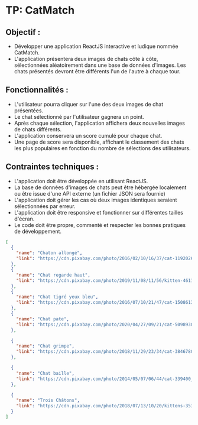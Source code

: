 # TP: CatMatch

## Objectif :

- Développer une application ReactJS interactive et ludique nommée CatMatch.
- L'application présentera deux images de chats côte à côte, sélectionnées aléatoirement dans une base de données d'images. Les chats présentés devront être différents l'un de l'autre à chaque tour.

## Fonctionnalités :

- L'utilisateur pourra cliquer sur l'une des deux images de chat présentées.
- Le chat sélectionné par l'utilisateur gagnera un point.
- Après chaque sélection, l'application affichera deux nouvelles images de chats différents.
- L'application conservera un score cumulé pour chaque chat.
- Une page de score sera disponible, affichant le classement des chats les plus populaires en fonction du nombre de sélections des utilisateurs.

## Contraintes techniques :

- L'application doit être développée en utilisant ReactJS.
- La base de données d'images de chats peut être hébergée localement ou être issue d'une API externe (un fichier JSON sera fournie)
- L'application doit gérer les cas où deux images identiques seraient sélectionnées par erreur.
- L'application doit être responsive et fonctionner sur différentes tailles d'écran.
- Le code doit être propre, commenté et respecter les bonnes pratiques de développement.

```json
[
  {
    "name": "Chaton allongé",
    "link": "https://cdn.pixabay.com/photo/2016/02/10/16/37/cat-1192026_1280.jpg"
  },
  {
    "name": "Chat regarde haut",
    "link": "https://cdn.pixabay.com/photo/2019/11/08/11/56/kitten-4611189_1280.jpg"
  },
  {
    "name": "Chat tigré yeux bleu",
    "link": "https://cdn.pixabay.com/photo/2016/07/10/21/47/cat-1508613_1280.jpg"
  },
  {
    "name": "Chat pate",
    "link": "https://cdn.pixabay.com/photo/2020/04/27/09/21/cat-5098930_1280.jpg"
  },

  {
    "name": "Chat grimpe",
    "link": "https://cdn.pixabay.com/photo/2018/11/29/23/34/cat-3846780_1280.jpg"
  },

  {
    "name": "Chat baille",
    "link": "https://cdn.pixabay.com/photo/2014/05/07/06/44/cat-339400_1280.jpg"
  },

  {
    "name": "Trois Châtons",
    "link": "https://cdn.pixabay.com/photo/2018/07/13/10/20/kittens-3535404_1280.jpg"
  }
]
```
